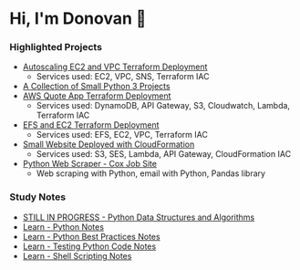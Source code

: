 # Hi, I'm Donovan 👋
<!--
**searles9/searles9** is a ✨ _special_ ✨ repository because its `README.md` (this file) appears on your GitHub profile.
-->

### Highlighted Projects
* [Autoscaling EC2 and VPC Terraform Deployment](https://github.com/searles9/VPC_and_EC2_Terraform_Deployment)
  * Services used: EC2, VPC, SNS, Terraform IAC
* [A Collection of Small Python 3 Projects](https://github.com/searles9/Python_Projects)
* [AWS Quote App Terraform Deployment](https://github.com/searles9/Quote_App)
  * Services used: DynamoDB, API Gateway, S3, Cloudwatch, Lambda, Terraform IAC
* [EFS and EC2 Terraform Deployment](https://github.com/searles9/EFS_on_EC2)
  * Services used: EFS, EC2, VPC, Terraform IAC
* [Small Website Deployed with CloudFormation](https://github.com/searles9/Get_Promotional_Content_AWS_Web_App)
  * Services used: S3, SES, Lambda, API Gateway, CloudFormation IAC
* [Python Web Scraper - Cox Job Site](https://github.com/searles9/Web_Scrape_Cox_Jobs)
  * Web scraping with Python, email with Python, Pandas library

### Study Notes
* [STILL IN PROGRESS - Python Data Structures and Algorithms](https://github.com/searles9/Learn_Python_Data_Structures_and_Algorithms_Notes)
* [Learn - Python Notes](https://github.com/searles9/Learn_Python_Notes)
* [Learn - Python Best Practices Notes](https://github.com/searles9/Learn_Python_Best_Practices)
* [Learn - Testing Python Code Notes](https://github.com/searles9/Learn_Testing_Python_Code)
* [Learn - Shell Scripting Notes](https://github.com/searles9/Learn_Shell_Scripting_Notes)
